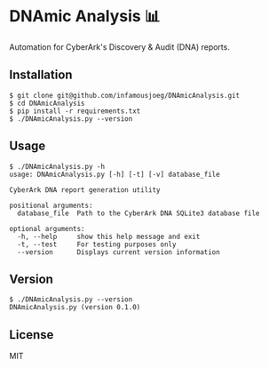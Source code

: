 # DNAmic Analysis :bar_chart:

Automation for CyberArk's Discovery & Audit (DNA) reports.

## Installation

```shell
$ git clone git@github.com/infamousjoeg/DNAmicAnalysis.git
$ cd DNAmicAnalysis
$ pip install -r requirements.txt
$ ./DNAmicAnalysis.py --version
```

## Usage

```shell
$ ./DNAmicAnalysis.py -h
usage: DNAmicAnalysis.py [-h] [-t] [-v] database_file

CyberArk DNA report generation utility

positional arguments:
  database_file  Path to the CyberArk DNA SQLite3 database file

optional arguments:
  -h, --help     show this help message and exit
  -t, --test     For testing purposes only
  --version      Displays current version information
```

## Version

```shell
$ ./DNAmicAnalysis.py --version
DNAmicAnalysis.py (version 0.1.0)
```

## License

MIT
